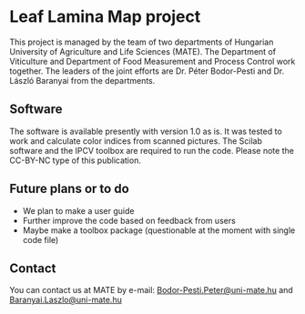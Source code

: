 # Leaf Lamina Map project
This project is managed by the team of two departments of Hungarian University of Agriculture and Life Sciences (MATE). The Department of Viticulture and Department of Food Measurement and Process Control work together. The leaders of the joint efforts are Dr. Péter Bodor-Pesti and Dr. László Baranyai from the departments.

## Software
The software is available presently with version 1.0 as is. It was tested to work and calculate color indices from scanned pictures. The Scilab software and the IPCV toolbox are required to run the code. Please note the CC-BY-NC type of this publication.

## Future plans or to do
* We plan to make a user guide
* Further improve the code based on feedback from users
* Maybe make a toolbox package (questionable at the moment with single code file)

## Contact
You can contact us at MATE by e-mail: Bodor-Pesti.Peter@uni-mate.hu and Baranyai.Laszlo@uni-mate.hu
